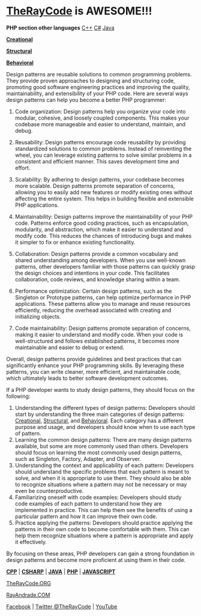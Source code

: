 # [TheRayCode](../README.md) is AWESOME!!!

**PHP section other languages** [C++](../CPP/README.md) [C#](../Csharp/README.md) [Java](../Java/README.md)

**[Creational](./Creational/README.md)**

**[Structural](./Structural/README.md)**

**[Behavioral](./Behavioral/README.md)**


Design patterns are reusable solutions to common programming problems. They provide proven approaches to designing and structuring code, promoting good software engineering practices and improving the quality, maintainability, and extensibility of your PHP code. Here are several ways design patterns can help you become a better PHP programmer:

1. Code organization: Design patterns help you organize your code into modular, cohesive, and loosely coupled components. This makes your codebase more manageable and easier to understand, maintain, and debug.

2. Reusability: Design patterns encourage code reusability by providing standardized solutions to common problems. Instead of reinventing the wheel, you can leverage existing patterns to solve similar problems in a consistent and efficient manner. This saves development time and effort.

3. Scalability: By adhering to design patterns, your codebase becomes more scalable. Design patterns promote separation of concerns, allowing you to easily add new features or modify existing ones without affecting the entire system. This helps in building flexible and extensible PHP applications.

4. Maintainability: Design patterns improve the maintainability of your PHP code. Patterns enforce good coding practices, such as encapsulation, modularity, and abstraction, which make it easier to understand and modify code. This reduces the chances of introducing bugs and makes it simpler to fix or enhance existing functionality.

5. Collaboration: Design patterns provide a common vocabulary and shared understanding among developers. When you use well-known patterns, other developers familiar with those patterns can quickly grasp the design choices and intentions in your code. This facilitates collaboration, code reviews, and knowledge sharing within a team.

6. Performance optimization: Certain design patterns, such as the Singleton or Prototype patterns, can help optimize performance in PHP applications. These patterns allow you to manage and reuse resources efficiently, reducing the overhead associated with creating and initializing objects.

7. Code maintainability: Design patterns promote separation of concerns, making it easier to understand and modify code. When your code is well-structured and follows established patterns, it becomes more maintainable and easier to debug or extend.

Overall, design patterns provide guidelines and best practices that can significantly enhance your PHP programming skills. By leveraging these patterns, you can write cleaner, more efficient, and maintainable code, which ultimately leads to better software development outcomes.

If a PHP developer wants to study design patterns, they should focus on the following:

1. Understanding the different types of design patterns: Developers should start by understanding the three main categories of design patterns: [Creational](./Creational/README.md), [Structural](./Structural/README.md), and [Behavioral](./Behavioral/README.md). Each category  has a different purpose and usage, and developers should know when to use each type of pattern.
2. Learning the common design patterns: There are many design patterns available, but some are more commonly used than others. Developers should focus on learning the most commonly used design patterns, such as Singleton, Factory, Adapter, and Observer.
3. Understanding the context and applicability of each pattern: Developers should understand the specific problems that each pattern is meant to solve, and when it is appropriate to use them. They should also be able to recognize situations where a pattern may not be necessary or may even be counterproductive.
4. Familiarizing oneself with code examples: Developers should study code examples of each pattern to understand how they are implemented in practice. This can help them see the benefits of using a particular pattern and how it can improve their own code.
5. Practice applying the patterns: Developers should practice applying the patterns in their own code to become comfortable with them. This can help them recognize situations where a pattern is appropriate and apply it effectively.

By focusing on these areas, PHP developers can gain a strong foundation in design patterns and become more proficient at using them in their code.

**[CPP](../CPP/README.md)** | **[CSHARP](../Csharp/README.md)** | **[JAVA](../Java/README.md)**  | **[PHP](../PHP/README.md)** | **[JAVASCRIPT](../JavaScript/README.md)** 

[TheRayCode.ORG](https://www.TheRayCode.ORG)

[RayAndrade.COM](https://www.RayAndrade.com)

[Facebook](https://www.facebook.com/TheRayCode/) | [Twitter @TheRayCode](https://www.twitter.com/TheRayCode/) | [YouTube](https://www.youtube.com/TheRayCode/)
